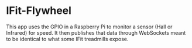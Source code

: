 # IFit-Flywheel

This app uses the GPIO in a Raspberry Pi to monitor a sensor (Hall or Infrared) for speed. It then
publishes that data through WebSockets meant to be identical to what some IFit treadmills expose.
